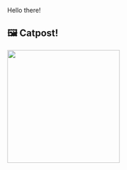 Hello there!



## 🖼️ Catpost!

<sub>
    <img src="https://cdn2.thecatapi.com/images/6v9.jpg" height="256">
</sub>

